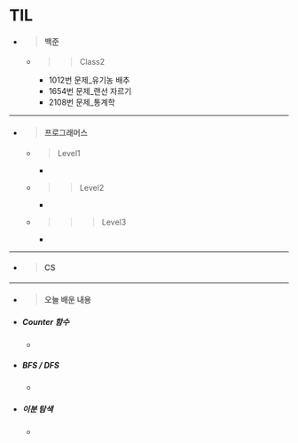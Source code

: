 # TIL

- > #### **백준**
  - > > Class2
    - 1012번 문제\_유기농 배추
    - 1654번 문제\_랜선 자르기
    - 2108번 문제\_통계학

---

- > #### **프로그래머스**
  - > Level1
    -
  - > > Level2
    -
  - > > > Level3
    -

---

- > #### **CS**

---

- > #### **오늘 배운 내용**
- ##### Counter 함수
  -
- ##### BFS / DFS
  -
- ##### 이분 탐색
  -
